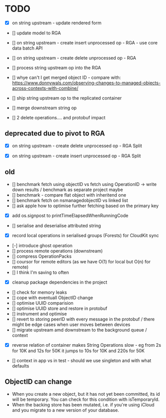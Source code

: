 # TODO


- [x] on string upstream - update rendered form

- [] update model to RGA
- [] on string upstream - create insert unprocessed op - RGA - use core data batch API
- [] on string upstream - create delete unprocessed op - RGA



- [] process string upstream op into the RGA
- [] whye can't I get merged object ID - compare with:
https://www.donnywals.com/observing-changes-to-managed-objects-across-contexts-with-combine/
- [] ship string upstream op to the replicated container
- [] merge downstream string op


- [] 2 delete operations.... and protobuf impact



## deprecated due to pivot to RGA

- [x] on string upstream - create delete unprocessed op - RGA Split
- [x] on string upstream - create insert unprocessed op - RGA Split



## old

- [] benchmark fetch using objectID vs fetch using OperationID -> write down results / benchmark as separate project maybe
- [] benchmark - compare flat object with inheritend one
- [] benchmark fetch on nsmanagedobjectID vs linked list
- [] ask apple how to optimise further fetching based on the primary key

- [x] add os.signpost to printTimeElapsedWhenRunningCode
- [] serialise and deserialise attributed string

- [x] record local operations in serialised groups (Forests) for CloudKit sync
- [-] introduce ghost operation
- [] process remote operations (downstream)
- [] compress OperationPacks
- [] coursor for remote editors (as we have O(1) for local but O(n) for remote)
- [] I think I'm saving to often
- [x] cleanup package dependencies in the project
- [] check for memory leaks
- [] cope with eventuall ObjectID change
- [] optimise UUID comparision
- [] optimise UUID store and restore in protobuf
- [] instrument and optimise
- [] revert to storing peerID with every message in the protobuf / there might be edge cases when user moves between devices
- [] migrate upstream amd downstream to the background queue / context
- [x] reverse relation of container makes String Operations slow - eg from 2s for 10K and 12s for 50K it jumps to 10s for 10K and 220s for 50K

- [] context in app vs in test - should we use singleton and with what defaults


## ObjectID can change
- When you create a new object, but it has not yet been committed, its id will be temporary. You can check for this condition with isTemporaryId.
- When the backing store has been mutated, i.e. if you're using iCloud and you migrate to a new version of your database.

